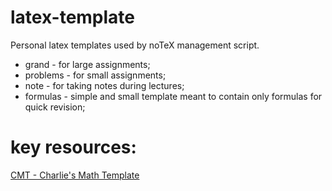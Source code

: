 # latex-template
Personal latex templates used by noTeX management script.

* grand - for large assignments;
* problems - for small assignments;
* note - for taking notes during lectures;
* formulas - simple and small template meant to contain only formulas for quick revision;

# key resources:
[CMT - Charlie's Math Template](https://github.com/SirCharlieMars/dotfiles/tree/master/latex_template)
